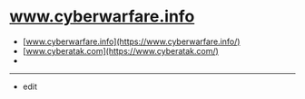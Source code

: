 # www.cyberwarfare.info

+ [www.cyberwarfare.info](https://www.cyberwarfare.info/)
+ [www.cyberatak.com](https://www.cyberatak.com/)
+ 

---
+ edit
